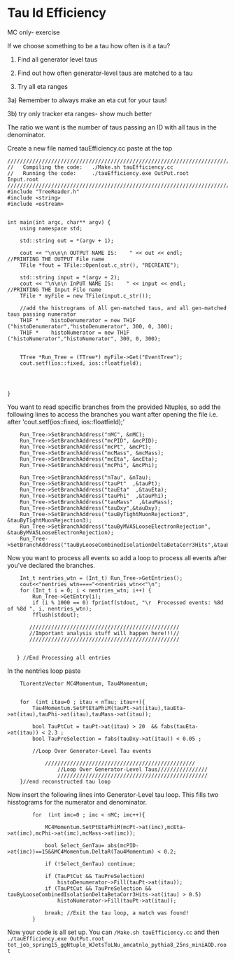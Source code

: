 Tau Id Efficiency
=================

MC only- exercise 


If we choose something to be a tau how often is it a tau?

1) Find all generator level taus 

2) Find out how often generator-level taus are matched to a tau

3) Try all eta ranges

3a) Remember to always make an eta cut for your taus! 

3b) try only tracker eta ranges- show much better

The ratio we want is the number of taus passing an ID with all taus in the denominator. 


Create a new file named tauEfficiency.cc
paste at the top 
```
////////////////////////////////////////////////////////////////////////////////////////////////////////////////////////////////////////
//   Compiling the code:   ./Make.sh tauEfficiency.cc
//   Running the code:     ./tauEfficiency.exe OutPut.root   Input.root
////////////////////////////////////////////////////////////////////////////////////////////////////////////////////////////////////////
#include "TreeReader.h"
#include <string>
#include <ostream>


int main(int argc, char** argv) {
    using namespace std;

    std::string out = *(argv + 1);
    
    cout << "\n\n\n OUTPUT NAME IS:    " << out << endl;     //PRINTING THE OUTPUT File name
    TFile *fout = TFile::Open(out.c_str(), "RECREATE");
    
    std::string input = *(argv + 2);
    cout << "\n\n\n InPUT NAME IS:    " << input << endl;     //PRINTING THE Input File name
    TFile * myFile = new TFile(input.c_str());
 
    //add the histrograms of All gen-matched taus, and all gen-matched taus passing numerator
    TH1F *    histoDenumerator = new TH1F ("histoDenumerator","histoDenumerator", 300, 0, 300);
    TH1F *    histoNumerator = new TH1F ("histoNumerator","histoNumerator", 300, 0, 300);
    
    
    TTree *Run_Tree = (TTree*) myFile->Get("EventTree");
    cout.setf(ios::fixed, ios::floatfield);




}

```

You want to read specific branches from the provided Ntuples, so add the following lines to access the branches you want after opening the file i.e. after 'cout.setf(ios::fixed, ios::floatfield);' 

``` 
    Run_Tree->SetBranchAddress("nMC", &nMC);
    Run_Tree->SetBranchAddress("mcPID", &mcPID);
    Run_Tree->SetBranchAddress("mcPt", &mcPt);
    Run_Tree->SetBranchAddress("mcMass", &mcMass);
    Run_Tree->SetBranchAddress("mcEta", &mcEta);
    Run_Tree->SetBranchAddress("mcPhi", &mcPhi);

    Run_Tree->SetBranchAddress("nTau", &nTau);
    Run_Tree->SetBranchAddress("tauPt"  ,&tauPt);
    Run_Tree->SetBranchAddress("tauEta"  ,&tauEta);
    Run_Tree->SetBranchAddress("tauPhi"  ,&tauPhi);
    Run_Tree->SetBranchAddress("tauMass"  ,&tauMass);
    Run_Tree->SetBranchAddress("tauDxy",&tauDxy);
    Run_Tree->SetBranchAddress("tauByTightMuonRejection3", &tauByTightMuonRejection3);
    Run_Tree->SetBranchAddress("tauByMVA5LooseElectronRejection", &tauByMVA5LooseElectronRejection);
    Run_Tree->SetBranchAddress("tauByLooseCombinedIsolationDeltaBetaCorr3Hits",&tauByLooseCombinedIsolationDeltaBetaCorr3Hits);

```

Now you want to process all events so add a loop to process all events after you've declared the branches. 

```
    Int_t nentries_wtn = (Int_t) Run_Tree->GetEntries();
    cout<<"nentries_wtn===="<<nentries_wtn<<"\n";
    for (Int_t i = 0; i < nentries_wtn; i++) {
        Run_Tree->GetEntry(i);
        if (i % 1000 == 0) fprintf(stdout, "\r  Processed events: %8d of %8d ", i, nentries_wtn);
        fflush(stdout);
 
       ////////////////////////////////////////////////
       //Important analysis stuff will happen here!!!//
       ////////////////////////////////////////////////


   } //End Processing all entries
```

In the nentries loop paste 
```
	TLorentzVector MC4Momentum, Tau4Momentum;


	for  (int itau=0 ; itau < nTau; itau++){
		Tau4Momentum.SetPtEtaPhiM(tauPt->at(itau),tauEta->at(itau),tauPhi->at(itau),tauMass->at(itau));

		bool TauPtCut = tauPt->at(itau) > 20  && fabs(tauEta->at(itau)) < 2.3 ;
		bool TauPreSelection = fabs(tauDxy->at(itau)) < 0.05 ;

		//Loop Over Generator-Level Tau events
	
	        ////////////////////////////////////////////////
                //Loop Over Generator-Level Taus////////////////
                ////////////////////////////////////////////////
	}//end reconstructed tau loop
```

Now insert the following lines into Generator-Level tau loop. This fills two hisstograms for the numerator and denominator.

```
		for  (int imc=0 ; imc < nMC; imc++){

			MC4Momentum.SetPtEtaPhiM(mcPt->at(imc),mcEta->at(imc),mcPhi->at(imc),mcMass->at(imc));

			bool Select_GenTau= abs(mcPID->at(imc))==15&&MC4Momentum.DeltaR(Tau4Momentum) < 0.2; 

			if (!Select_GenTau) continue;

			if (TauPtCut && TauPreSelection)
				histoDenumerator->Fill(tauPt->at(itau));
			if (TauPtCut && TauPreSelection && tauByLooseCombinedIsolationDeltaBetaCorr3Hits->at(itau) > 0.5)
				histoNumerator->Fill(tauPt->at(itau));

			break; //Exit the tau loop, a match was found!
		}
```

Now your code is all set up. You can ```/Make.sh tauEfficiency.cc``` and then ```./tauEfficiency.exe OutPut.root tot_job_spring15_ggNtuple_WJetsToLNu_amcatnlo_pythia8_25ns_miniAOD.root ``` 
